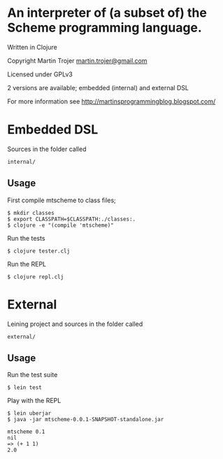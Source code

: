 # An interpreter of (a subset of) the Scheme programming language.

Written in Clojure

Copyright Martin Trojer <martin.trojer@gmail.com>

Licensed under GPLv3

2 versions are available; embedded (internal) and external DSL

For more information see http://martinsprogrammingblog.blogspot.com/

# Embedded DSL

Sources in the folder called

    internal/

## Usage

First compile mtscheme to class files;

    $ mkdir classes
    $ export CLASSPATH=$CLASSPATH:./classes:.
    $ clojure -e "(compile 'mtscheme)"
    
Run the tests

    $ clojure tester.clj

Run the REPL

    $ clojure repl.clj

# External

Leining project and sources in the folder called

    external/

## Usage

Run the test suite

    $ lein test

Play with the REPL

    $ lein uberjar
    $ java -jar mtscheme-0.0.1-SNAPSHOT-standalone.jar

    mtscheme 0.1
    nil
    => (+ 1 1)
    2.0

